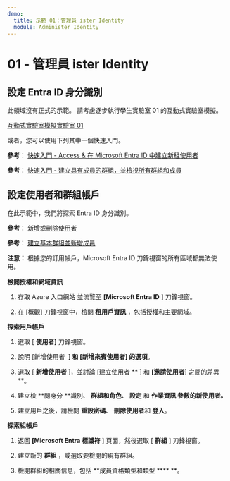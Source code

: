 ```yaml
---
demo:
  title: 示範 01：管理員 ister Identity
  module: Administer Identity
---
```


# 01 - 管理員 ister Identity

## 設定 Entra ID 身分識別

此領域沒有正式的示範。 請考慮逐步執行學生實驗室 01 的互動式實驗室模擬。 

[互動式實驗室模擬實驗室 01](https://mslabs.cloudguides.com/guides/AZ-104%20Exam%20Guide%20-%20Microsoft%20Azure%20Administrator%20Exercise%201)

或者，您可以使用下列其中一個快速入門。 

**參考**： [快速入門 - Access & 在 Microsoft Entra ID 中建立新租使用者](https://docs.microsoft.com/azure/active-directory/fundamentals/active-directory-access-create-new-tenant)

**參考**： [快速入門 - 建立具有成員的群組，並檢視所有群組和成員](https://docs.microsoft.com/azure/active-directory/fundamentals/active-directory-groups-view-azure-portal)

## 設定使用者和群組帳戶

在此示範中，我們將探索 Entra ID 身分識別。

**參考**： [新增或刪除使用者](https://docs.microsoft.com/azure/active-directory/fundamentals/add-users-azure-active-directory)

**參考**： [建立基本群組並新增成員](https://docs.microsoft.com/azure/active-directory/fundamentals/active-directory-groups-create-azure-portal#create-a-basic-group-and-add-members)

**注意：** 根據您的訂用帳戶，Microsoft Entra ID 刀鋒視窗的所有區域都無法使用。 

**檢閱授權和網域資訊**

1.  存取 Azure 入口網站 並流覽至 **[Microsoft Entra ID** ] 刀鋒視窗。

2.  在 [概觀] 刀鋒視窗中，檢閱 **租用戶資訊** ，包括授權和主要網域。

**探索用戶帳戶**

1.  選取 [ **使用者]** 刀鋒視窗。

2.  說明 [新增使用者  **] 和 **[新增來賓使用者] 的選項****。

3.  選取 [ **新增使用者** ]，並討論 [建立使用者 ** ] 和 **[邀請使用者**] 之間的差異**。

4.  建立檢 **閱身分 **識別、 **群組和角色**、 **設定** 和 **作業資訊 **參數的新使用者**。** 

5.  建立用戶之後，請檢閱 **重設密碼**、 **刪除使用者**和 **登入**。

**探索組帳戶**

1.  返回 **[Microsoft Entra 標識符** ] 頁面，然後選取 [ **群組** ] 刀鋒視窗。

2.  建立新的 **群組** ，或選取要檢閱的現有群組。

3.  檢閱群組的相關信息，包括 **成員資格類型和類型 **** **。
